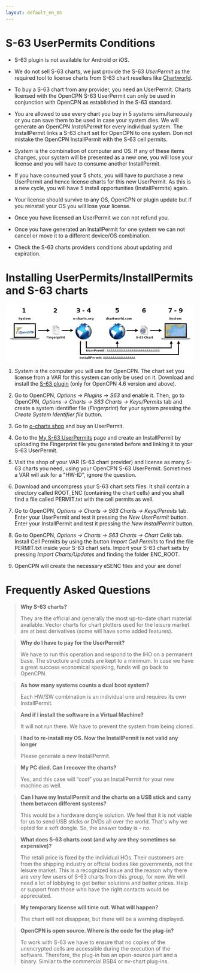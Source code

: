 ```yaml
---
layout: default_en_US
---
```


# S-63 UserPermits Conditions

- S-63 plugin is not available for Android or iOS.

- We do not sell S-63 charts, we just provide the S-63 *UserPermit* as the required tool to license charts from S-63 chart resellers like [Chartworld](https://www.chartworld.com/shop/off_enc).

- To buy a S-63 chart from any provider, you need an UserPermit. Charts licensed with the OpenCPN S-63 UserPermit can only be used in conjunction with OpenCPN as established in the S-63 standard.

- You are allowed to use every chart you buy in 5 *systems* simultaneously or you can save them to be used in case your system dies. We will generate an OpenCPN *InstallPermit* for every individual system. The InstallPermit links a S-63 chart set for OpenCPN to one system. Don not mistake the OpenCPN InstallPermit with the S-63 cell permits.

- *System* is the combination of computer and OS. If any of these items changes, your system will be presented as a new one, you will lose your license and you will have to consume another InstallPermit.

- If you have consumed your 5 shots, you will have to purchase a new UserPermit and hence license charts for this new UserPermit. As this is a new cycle, you will have 5 install opportunities (InstallPermits) again.

- Your license should survive to any OS, OpenCPN or plugin update but if you reinstall your OS you will lose your license.

- Once you have licensed an UserPermit we can not refund you.

- Once you have generated an InstallPermit for one system we can not cancel or move it to a different device/OS combination.

- Check the S-63 charts providers conditions about updating and expiration.

# Installing UserPermits/InstallPermits and S-63 charts

![steps](./assets/images/s63.png)

 1. *System* is the computer you will use for OpenCPN. The chart set you license from a VAR for this system can only be used on it. Download and install the [S-63 plugin](https://opencpn.org/OpenCPN/plugins/s63.html) (only for OpenCPN 4.6 version and above).

2. Go to OpenCPN, *Options → Plugins → S63* and enable it. Then, go to OpenCPN, *Options → Charts → S63 Charts → Keys/Permits* tab and create a system identifier file (*Fingerprint*) for your system pressing the *Create System Identifier file* button.

3. Go to [o-charts shop](https://o-charts.org/shop) and buy an UserPermit.

4. Go to the [My S-63 UserPermits](https://o-charts.org/shop/index.php?fc=module&module=ocpermits&controller=ocpermits) page and create an InstallPermit by uploading the Fingerprint file you generated before and linking it to your S-63 UserPermit.

5. Visit the shop of your VAR (S-63 chart provider) and license as many S-63 charts you need, using your OpenCPN S-63 UserPermit. Sometimes a VAR will ask for a "HW-ID", ignore the question. 

6. Download and uncompress your S-63 chart sets files. It shall contain a directory called ROOT_ENC (containing the chart cells) and you shall find a file called PERMIT.txt with the cell permits as well.

7. Go to OpenCPN, *Options → Charts → S63 Charts → Keys/Permits* tab. Enter your UserPermit and test it pressing the *New UserPermit* button. Enter your InstallPermit and test it pressing the *New InstallPermit* button.

8. Go to OpenCPN, *Options → Charts → S63 Charts → Chart Cells* tab. Install Cell Permits by using the button *Import Cell Permits* to find the file PERMIT.txt inside your S-63 chart sets. Import your S-63 chart sets by pressing *Import Charts/Updates* and finding the folder ENC_ROOT.

9. OpenCPN will create the necessary eSENC files and your are done!

# Frequently Asked Questions

> **Why S-63 charts?**
>
> They are the official and generally the most up-to-date chart material available. Vector charts for chart plotters used for the leisure market are at best derivatives (some will have some added features).
 
> **Why do I have to pay for the UserPermit?**
>
> We have to run this operation and respond to the IHO on a permanent base. The structure and costs are kept to a minimum. In case we have a great success economical speaking, funds will go back to OpenCPN.

> **As how many systems counts a dual boot system?**
>
> Each HW/SW combination is an individual one and requires its own InstallPermit.

> **And if I install the software in a Virtual Machine?**
>
> It will not run there. We have to prevent the system from being cloned.

> **I had to re-install my OS. Now the InstallPermit is not valid any longer**
>
> Please generate a new InstallPermit.

> **My PC died. Can I recover the charts?**
>
> Yes, and this case will “cost” you an InstallPermit for your new machine as well.

> **Can I have my InstallPermit and the charts on a USB stick and carry them between different systems?**
>
> This would be a hardware dongle solution. We feel that it is not viable for us to send USB sticks or DVDs all over the world. That's why we opted for a soft dongle. So, the answer today is - no.

> **What does S-63 charts cost (and why are they sometimes so expensive)?**
>
> The retail price is fixed by the individual HOs. Their customers are from the shipping industry or official bodies like governments, not the leisure market. This is a recognized issue and the reason why there are very few users of S-63 charts from this group, for now. We will need a lot of lobbying to get better solutions and better prices. Help or support from those who have the right contacts would be appreciated.

> **My temporary license will time out. What will happen?**
>
> The chart will not disappear, but there will be a warning displayed.

> **OpenCPN is open source. Where is the code for the plug-in?**
>
> To work with S-63 we have to ensure that no copies of the unencrypted cells are accessible during the execution of the software. Therefore, the plug-in has an open-source part and a binary. Similar to the commercial BSB4 or nv-chart plug-ins. 
